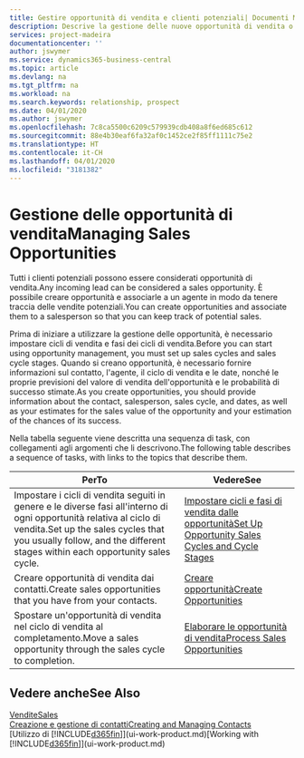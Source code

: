 ```yaml
---
title: Gestire opportunità di vendita e clienti potenziali| Documenti Microsoft
description: Descrive la gestione delle nuove opportunità di vendita o dei clienti potenziali in Business Central e l'associazione dell'opportunità con un agente per tenere traccia delle vendite potenziali.
services: project-madeira
documentationcenter: ''
author: jswymer
ms.service: dynamics365-business-central
ms.topic: article
ms.devlang: na
ms.tgt_pltfrm: na
ms.workload: na
ms.search.keywords: relationship, prospect
ms.date: 04/01/2020
ms.author: jswymer
ms.openlocfilehash: 7c8ca5500c6209c579939cdb408a8f6ed685c612
ms.sourcegitcommit: 88e4b30eaf6fa32af0c1452ce2f85ff1111c75e2
ms.translationtype: HT
ms.contentlocale: it-CH
ms.lasthandoff: 04/01/2020
ms.locfileid: "3181382"
---
```

# <a name="managing-sales-opportunities"></a><span data-ttu-id="62a2b-103">Gestione delle opportunità di vendita</span><span class="sxs-lookup"><span data-stu-id="62a2b-103">Managing Sales Opportunities</span></span>
<span data-ttu-id="62a2b-104">Tutti i clienti potenziali possono essere considerati opportunità di vendita.</span><span class="sxs-lookup"><span data-stu-id="62a2b-104">Any incoming lead can be considered a sales opportunity.</span></span> <span data-ttu-id="62a2b-105">È possibile creare opportunità e associarle a un agente in modo da tenere traccia delle vendite potenziali.</span><span class="sxs-lookup"><span data-stu-id="62a2b-105">You can create opportunities and associate them to a salesperson so that you can keep track of potential sales.</span></span>

<span data-ttu-id="62a2b-106">Prima di iniziare a utilizzare la gestione delle opportunità, è necessario impostare cicli di vendita e fasi dei cicli di vendita.</span><span class="sxs-lookup"><span data-stu-id="62a2b-106">Before you can start using opportunity management, you must set up sales cycles and sales cycle stages.</span></span> <span data-ttu-id="62a2b-107">Quando si creano opportunità, è necessario fornire informazioni sul contatto, l'agente, il ciclo di vendita e le date, nonché le proprie previsioni del valore di vendita dell'opportunità e le probabilità di successo stimate.</span><span class="sxs-lookup"><span data-stu-id="62a2b-107">As you create opportunities, you should provide information about the contact, salesperson, sales cycle, and dates, as well as your estimates for the sales value of the opportunity and your estimation of the chances of its success.</span></span>

<span data-ttu-id="62a2b-108">Nella tabella seguente viene descritta una sequenza di task, con collegamenti agli argomenti che li descrivono.</span><span class="sxs-lookup"><span data-stu-id="62a2b-108">The following table describes a sequence of tasks, with links to the topics that describe them.</span></span>

| <span data-ttu-id="62a2b-109">Per</span><span class="sxs-lookup"><span data-stu-id="62a2b-109">To</span></span> | <span data-ttu-id="62a2b-110">Vedere</span><span class="sxs-lookup"><span data-stu-id="62a2b-110">See</span></span> |
| --- | --- |
| <span data-ttu-id="62a2b-111">Impostare i cicli di vendita seguiti in genere e le diverse fasi all'interno di ogni opportunità relativa al ciclo di vendita.</span><span class="sxs-lookup"><span data-stu-id="62a2b-111">Set up the sales cycles that you usually follow, and the different stages within each opportunity sales cycle.</span></span> |[<span data-ttu-id="62a2b-112">Impostare cicli e fasi di vendita dalle opportunità</span><span class="sxs-lookup"><span data-stu-id="62a2b-112">Set Up Opportunity Sales Cycles and Cycle Stages</span></span>](marketing-how-setup-opportunity-sales-cycles-stages.md) |
| <span data-ttu-id="62a2b-113">Creare opportunità di vendita dai contatti.</span><span class="sxs-lookup"><span data-stu-id="62a2b-113">Create sales opportunities that you have from your contacts.</span></span> |[<span data-ttu-id="62a2b-114">Creare opportunità</span><span class="sxs-lookup"><span data-stu-id="62a2b-114">Create Opportunities</span></span>](marketing-how-create-opportunities.md) |
| <span data-ttu-id="62a2b-115">Spostare un'opportunità di vendita nel ciclo di vendita al completamento.</span><span class="sxs-lookup"><span data-stu-id="62a2b-115">Move a sales opportunity through the sales cycle to completion.</span></span> |[<span data-ttu-id="62a2b-116">Elaborare le opportunità di vendita</span><span class="sxs-lookup"><span data-stu-id="62a2b-116">Process Sales Opportunities</span></span>](marketing-processing-sales-opportunities.md) |

## <a name="see-also"></a><span data-ttu-id="62a2b-117">Vedere anche</span><span class="sxs-lookup"><span data-stu-id="62a2b-117">See Also</span></span>
[<span data-ttu-id="62a2b-118">Vendite</span><span class="sxs-lookup"><span data-stu-id="62a2b-118">Sales</span></span>](sales-manage-sales.md)  
[<span data-ttu-id="62a2b-119">Creazione e gestione di contatti</span><span class="sxs-lookup"><span data-stu-id="62a2b-119">Creating and Managing Contacts</span></span>](marketing-contacts.md)  
<span data-ttu-id="62a2b-120">[Utilizzo di [!INCLUDE[d365fin](includes/d365fin_md.md)]](ui-work-product.md)</span><span class="sxs-lookup"><span data-stu-id="62a2b-120">[Working with [!INCLUDE[d365fin](includes/d365fin_md.md)]](ui-work-product.md)</span></span>
